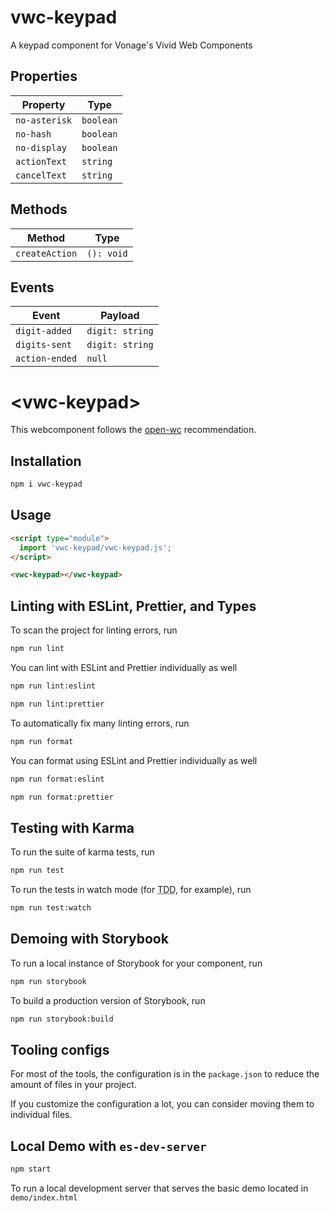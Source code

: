 # vwc-keypad

A keypad component for Vonage's Vivid Web Components

## Properties

| Property      | Type      |
|---------------|-----------|
| `no-asterisk` | `boolean` |
| `no-hash`     | `boolean` |
| `no-display`  | `boolean` |
| `actionText`  | `string`  |
| `cancelText`  | `string`  |

## Methods

| Method          | Type       |
|-----------------|------------|
| `createAction`  | `(): void` |

## Events

| Event           | Payload         |
|-----------------|-----------------|
| `digit-added`   | `digit: string` |
| `digits-sent`   | `digit: string` |
| `action-ended`  | `null`          |

# \<vwc-keypad>

This webcomponent follows the [open-wc](https://github.com/open-wc/open-wc) recommendation.

## Installation
```bash
npm i vwc-keypad
```

## Usage
```html
<script type="module">
  import 'vwc-keypad/vwc-keypad.js';
</script>

<vwc-keypad></vwc-keypad>
```

## Linting with ESLint, Prettier, and Types
To scan the project for linting errors, run
```bash
npm run lint
```

You can lint with ESLint and Prettier individually as well
```bash
npm run lint:eslint
```
```bash
npm run lint:prettier
```

To automatically fix many linting errors, run
```bash
npm run format
```

You can format using ESLint and Prettier individually as well
```bash
npm run format:eslint
```
```bash
npm run format:prettier
```

## Testing with Karma
To run the suite of karma tests, run
```bash
npm run test
```

To run the tests in watch mode (for <abbr title="test driven development">TDD</abbr>, for example), run

```bash
npm run test:watch
```

## Demoing with Storybook
To run a local instance of Storybook for your component, run
```bash
npm run storybook
```

To build a production version of Storybook, run
```bash
npm run storybook:build
```


## Tooling configs

For most of the tools, the configuration is in the `package.json` to reduce the amount of files in your project.

If you customize the configuration a lot, you can consider moving them to individual files.

## Local Demo with `es-dev-server`
```bash
npm start
```
To run a local development server that serves the basic demo located in `demo/index.html`
